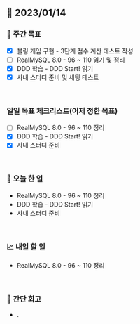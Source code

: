 ## 📅 2023/01/14


### 👏 주간 목표

- [x] 볼링 게임 구현 - 3단계 점수 계산 테스트 작성
- [ ] RealMySQL 8.0 - 96 ~ 110 읽기 및 정리
- [x] DDD 학습 - DDD Start! 읽기
- [x] 사내 스터디 준비 및 세팅 테스트

<br/>

### 일일 목표 체크리스트(어제 정한 목표)

- [ ] RealMySQL 8.0 - 96 ~ 110 정리
- [x] DDD 학습 - DDD Start! 읽기
- [x] 사내 스터디 준비

<br/>

### 💯 오늘 한 일

- RealMySQL 8.0 - 96 ~ 110 정리
- DDD 학습 - DDD Start! 읽기
- 사내 스터디 준비

<br/>

### 📈 내일 할 일

- RealMySQL 8.0 - 96 ~ 110 정리
  
<br/>

### 🤔 간단 회고

- .
 
